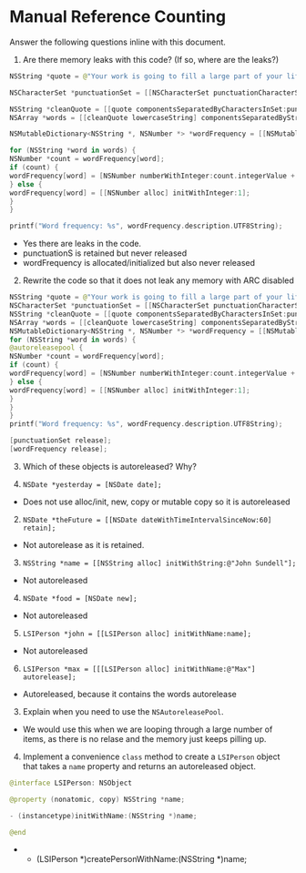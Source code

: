 # Manual Reference Counting

Answer the following questions inline with this document.

1. Are there memory leaks with this code? (If so, where are the leaks?)

```swift
NSString *quote = @"Your work is going to fill a large part of your life, and the only way to be truly satisfied is to do what you believe is great work. And the only way to do great work is to love what you do. If you haven't found it yet, keep looking. Don't settle. As with all matters of the heart, you'll know when you find it. - Steve Jobs";

NSCharacterSet *punctuationSet = [[NSCharacterSet punctuationCharacterSet] retain];

NSString *cleanQuote = [[quote componentsSeparatedByCharactersInSet:punctuationSet] componentsJoinedByString:@""];
NSArray *words = [[cleanQuote lowercaseString] componentsSeparatedByString:@" "];

NSMutableDictionary<NSString *, NSNumber *> *wordFrequency = [[NSMutableDictionary alloc] init];

for (NSString *word in words) {
NSNumber *count = wordFrequency[word];
if (count) {
wordFrequency[word] = [NSNumber numberWithInteger:count.integerValue + 1];
} else {
wordFrequency[word] = [[NSNumber alloc] initWithInteger:1];
}
}

printf("Word frequency: %s", wordFrequency.description.UTF8String);
```
* Yes there are leaks in the code. 
* punctuationS is retained but never released
* wordFrequency is allocated/initialized but also never released


2. Rewrite the code so that it does not leak any memory with ARC disabled

```swift
NSString *quote = @"Your work is going to fill a large part of your life, and the only way to be truly satisfied is to do what you believe is great work. And the only way to do great work is to love what you do. If you haven't found it yet, keep looking. Don't settle. As with all matters of the heart, you'll know when you find it. - Steve Jobs";
NSCharacterSet *punctuationSet = [[NSCharacterSet punctuationCharacterSet] retain];
NSString *cleanQuote = [[quote componentsSeparatedByCharactersInSet:punctuationSet] componentsJoinedByString:@""];
NSArray *words = [[cleanQuote lowercaseString] componentsSeparatedByString:@" "];
NSMutableDictionary<NSString *, NSNumber *> *wordFrequency = [[NSMutableDictionary alloc] init];
for (NSString *word in words) {
@autoreleasepool {
NSNumber *count = wordFrequency[word];
if (count) {
wordFrequency[word] = [NSNumber numberWithInteger:count.integerValue + 1];
} else {
wordFrequency[word] = [[NSNumber alloc] initWithInteger:1];
}
}
}
printf("Word frequency: %s", wordFrequency.description.UTF8String);

[punctuationSet release];
[wordFrequency release];
```
3. Which of these objects is autoreleased?  Why?

1. `NSDate *yesterday = [NSDate date];`
* Does not use alloc/init, new, copy or mutable copy so it is autoreleased

2. `NSDate *theFuture = [[NSDate dateWithTimeIntervalSinceNow:60] retain];`
* Not autorelease as it is retained. 

3. `NSString *name = [[NSString alloc] initWithString:@"John Sundell"];`
* Not autoreleased

4. `NSDate *food = [NSDate new];`
* Not autoreleased

5. `LSIPerson *john = [[LSIPerson alloc] initWithName:name];`
* Not autoreleased

6. `LSIPerson *max = [[[LSIPerson alloc] initWithName:@"Max"] autorelease];`
* Autoreleased, because it contains the words autorelease

3. Explain when you need to use the `NSAutoreleasePool`.
* We would use this when we are looping through a large number of items, as there is no relase and the memory just keeps pilling up.

4. Implement a convenience `class` method to create a `LSIPerson` object that takes a `name` property and returns an autoreleased object.

```swift
@interface LSIPerson: NSObject

@property (nonatomic, copy) NSString *name;

- (instancetype)initWithName:(NSString *)name;

@end
```
*  + (LSIPerson *)createPersonWithName:(NSString *)name;
